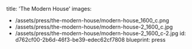 title: 'The Modern House'
images:
  - /assets/press/the-modern-house/modern-house_1600_c.png
  - /assets/press/the-modern-house/modern-house-2_1600_c.jpg
  - /assets/press/the-modern-house/modern-house-2_1600_c-2.jpg
id: d762cf00-2b6d-46f3-be39-edec62cf7808
blueprint: press
